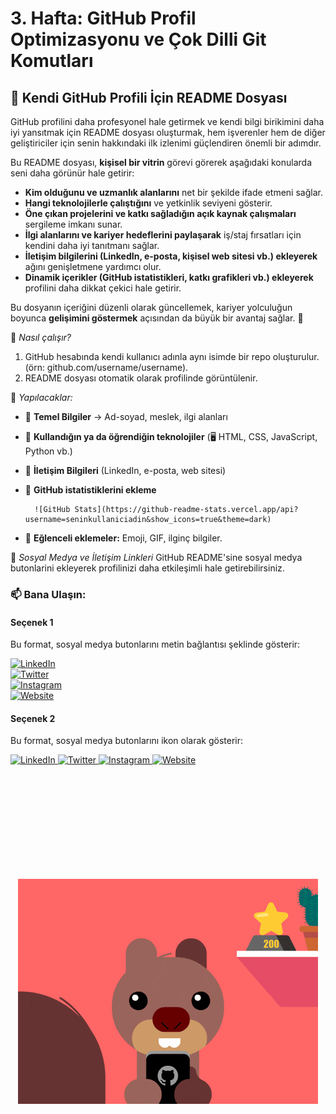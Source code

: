 # 3. Hafta: GitHub Profil Optimizasyonu ve Çok Dilli Git Komutları

## 📌 Kendi GitHub Profili İçin README Dosyası  

GitHub profilini daha profesyonel hale getirmek ve kendi bilgi birikimini daha iyi yansıtmak için README dosyası oluşturmak, hem işverenler hem de diğer geliştiriciler için senin hakkındaki ilk izlenimi güçlendiren önemli bir adımdır.  

Bu README dosyası, **kişisel bir vitrin** görevi görerek aşağıdaki konularda seni daha görünür hale getirir:  

- **Kim olduğunu ve uzmanlık alanlarını** net bir şekilde ifade etmeni sağlar.  
- **Hangi teknolojilerle çalıştığını** ve yetkinlik seviyeni gösterir.  
- **Öne çıkan projelerini ve katkı sağladığın açık kaynak çalışmaları** sergileme imkanı sunar.  
- **İlgi alanlarını ve kariyer hedeflerini paylaşarak** iş/staj fırsatları için kendini daha iyi tanıtmanı sağlar.  
- **İletişim bilgilerini (LinkedIn, e-posta, kişisel web sitesi vb.) ekleyerek** ağını genişletmene yardımcı olur.  
- **Dinamik içerikler (GitHub istatistikleri, katkı grafikleri vb.) ekleyerek** profilini daha dikkat çekici hale getirir.  

Bu dosyanın içeriğini düzenli olarak güncellemek, kariyer yolculuğun boyunca **gelişimini göstermek** açısından da büyük bir avantaj sağlar. 🚀  


🔹   *Nasıl çalışır?*

1. GitHub hesabında kendi kullanıcı adınla aynı isimde bir repo oluşturulur. (örn: github.com/username/username).
2. README dosyası otomatik olarak profilinde görüntülenir.

🔹  *Yapılacaklar:*

- 📌 **Temel Bilgiler** → Ad-soyad, meslek, ilgi alanları  
- 📌 **Kullandığın ya da öğrendiğin teknolojiler** (🖥️ HTML, CSS, JavaScript, Python vb.)  
- 📌 **İletişim Bilgileri** (LinkedIn, e-posta, web sitesi)  
- 📌 **GitHub istatistiklerini ekleme**  

        ![GitHub Stats](https://github-readme-stats.vercel.app/api?username=seninkullaniciadin&show_icons=true&theme=dark)

- 📌 **Eğlenceli eklemeler:** Emoji, GIF, ilginç bilgiler.

🔹  *Sosyal Medya ve İletişim Linkleri*
GitHub README'sine sosyal medya butonlarini ekleyerek profilinizi daha etkileşimli hale getirebilirsiniz.

### 📫 Bana Ulaşın:


#### Seçenek 1  

Bu format, sosyal medya butonlarını metin bağlantısı şeklinde gösterir:  

[![LinkedIn](https://img.shields.io/badge/LinkedIn-blue?style=flat&logo=linkedin)](https://www.linkedin.com/in/kullaniciadin/)  
[![Twitter](https://img.shields.io/badge/Twitter-1DA1F2?style=flat&logo=twitter&logoColor=white)](https://twitter.com/kullaniciadin)  
[![Instagram](https://img.shields.io/badge/Instagram-E4405F?style=flat&logo=instagram&logoColor=white)](https://instagram.com/kullaniciadin)  
[![Website](https://img.shields.io/badge/Web%20Sitesi-%23000000.svg?style=flat&logo=firefox&logoColor=white)](https://kendiwebsiten.com)  

#### Seçenek 2  

Bu format, sosyal medya butonlarını ikon olarak gösterir:  

<p align="left">
    <a href="https://linkedin.com/in/kullaniciadiniz" target="_blank">
        <img src="https://raw.githubusercontent.com/rahuldkjain/github-profile-readme-generator/master/src/images/icons/Social/linked-in-alt.svg" alt="LinkedIn" height="30" width="40" />
    </a>
    <a href="https://twitter.com/kullaniciadiniz" target="_blank">
        <img src="https://raw.githubusercontent.com/rahuldkjain/github-profile-readme-generator/master/src/images/icons/Social/twitter.svg" alt="Twitter" height="30" width="40" />
    </a>
    <a href="https://instagram.com/kullaniciadiniz" target="_blank">
        <img src="https://raw.githubusercontent.com/rahuldkjain/github-profile-readme-generator/master/src/images/icons/Social/instagram.svg" alt="Instagram" height="30" width="40" />
    </a>
    <a href="https://kendiwebsiten.com" target="_blank">
        <img src="https://raw.githubusercontent.com/rahuldkjain/github-profile-readme-generator/master/src/images/icons/Social/web.svg" alt="Website" height="30" width="40" />
    </a>
</p>
<br/>

<h2 align="center">
<br/>
<br/>
<br/>
<br/>

 ![GitHub GIF](./images/gif-github.gif)

</h2>




